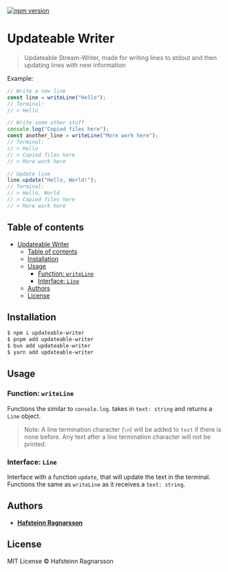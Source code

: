 [![npm version](https://badge.fury.io/js/updateable-writer.svg)](https://badge.fury.io/js/updateable-writer)

# Updateable Writer

> Updateable Stream-Writer, made for writing lines to stdout and then updating lines with new information

Example:

```typescript
// Write a new line
const line = writeLine("Hello");
// Terminal:
// > Hello

// Write some other stuff
console.log("Copied files here");
const another_line = writeLine("More work here");
// Terminal:
// > Hello
// > Copied files here
// > More work here

// Update line
line.update("Hello, World!");
// Terminal:
// > Hello, World
// > Copied files here
// > More work here
```

## Table of contents

- [Updateable Writer](#updateable-writer)
  - [Table of contents](#table-of-contents)
  - [Installation](#installation)
  - [Usage](#usage)
    - [Function: `writeLine`](#function-writeline)
    - [Interface: `Line`](#interface-line)
  - [Authors](#authors)
  - [License](#license)

## Installation

```sh
$ npm i updateable-writer
$ pnpm add updateable-writer
$ bun add updateable-writer
$ yarn add updateable-writer
```

## Usage

### Function: `writeLine`

Functions the similar to `console.log`. takes in `text: string` and returns a `Line` object.

> Note: A line termination character (`\n`) will be added to `text` if there is none before. Any text after a line termination character will not be printed.

### Interface: `Line`

Interface with a function `update`, that will update the text in the terminal. Functions the same as `writeLine` as it receives a `text: string`.

## Authors

- [**Hafsteinn Ragnarsson**](https://github.com/Haffi921)

## License

MIT License © Hafsteinn Ragnarsson
